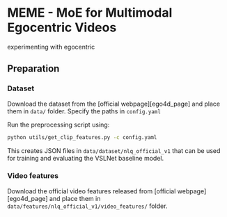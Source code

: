 # MEME - MoE for Multimodal Egocentric Videos
experimenting with egocentric

## Preparation

### Dataset 

Download the dataset from the [official webpage][ego4d_page] and place them
in `data/` folder. Specify the paths in `config.yaml`

Run the preprocessing script using:

```bash
python utils/get_clip_features.py -c config.yaml
```

This creates JSON files in `data/dataset/nlq_official_v1` that can be used for training and evaluating the VSLNet baseline model.


### Video features

Download the official video features released from [official webpage][ego4d_page] and place them in `data/features/nlq_official_v1/video_features/` folder.
